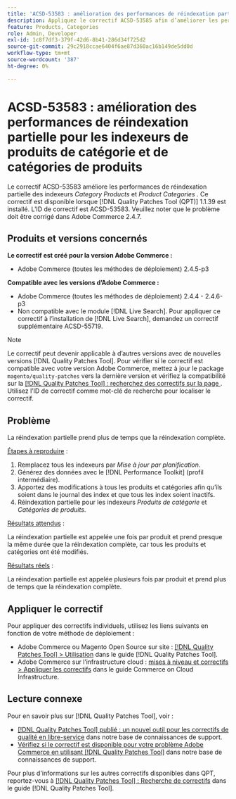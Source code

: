 ```yaml
---
title: 'ACSD-53583 : amélioration des performances de réindexation partielle pour les indexeurs [!UICONTROL Category Products] et [!UICONTROL Product Categories]'
description: Appliquez le correctif ACSD-53585 afin d’améliorer les performances de réindexation partielle pour les indexeurs de produits de catégorie et de catégories de produits.
feature: Products, Categories
role: Admin, Developer
exl-id: 1c8f7df3-379f-42d6-8b41-286d34f725d2
source-git-commit: 29c2918ccae6404f6ae87d360ac16b149de5dd0d
workflow-type: tm+mt
source-wordcount: '387'
ht-degree: 0%

---
```


# ACSD-53583 : amélioration des performances de réindexation partielle pour les indexeurs de produits de catégorie et de catégories de produits

Le correctif ACSD-53583 améliore les performances de réindexation partielle des indexeurs *Category Products* et *Product Categories* . Ce correctif est disponible lorsque [!DNL Quality Patches Tool (QPT)] 1.1.39 est installé. L’ID de correctif est ACSD-53583. Veuillez noter que le problème doit être corrigé dans Adobe Commerce 2.4.7.

## Produits et versions concernés

**Le correctif est créé pour la version Adobe Commerce :**

* Adobe Commerce (toutes les méthodes de déploiement) 2.4.5-p3

**Compatible avec les versions d’Adobe Commerce :**

* Adobe Commerce (toutes les méthodes de déploiement) 2.4.4 - 2.4.6-p3
* Non compatible avec le module [!DNL Live Search]. Pour appliquer ce correctif à l’installation de [!DNL Live Search], demandez un correctif supplémentaire ACSD-55719.

>[!NOTE]
>
>Le correctif peut devenir applicable à d’autres versions avec de nouvelles versions [!DNL Quality Patches Tool]. Pour vérifier si le correctif est compatible avec votre version Adobe Commerce, mettez à jour le package `magento/quality-patches` vers la dernière version et vérifiez la compatibilité sur la [[!DNL Quality Patches Tool] : recherchez des correctifs sur la page ](https://experienceleague.adobe.com/tools/commerce-quality-patches/index.html?lang=fr). Utilisez l’ID de correctif comme mot-clé de recherche pour localiser le correctif.

## Problème

La réindexation partielle prend plus de temps que la réindexation complète.

<u>Étapes à reproduire</u> :

1. Remplacez tous les indexeurs par *Mise à jour par planification*.
1. Générez des données avec le [!DNL Performance Toolkit] (profil intermédiaire).
1. Apportez des modifications à tous les produits et catégories afin qu’ils soient dans le journal des index et que tous les index soient inactifs.
1. Réindexation partielle pour les indexeurs *Produits de catégorie* et *Catégories de produits*.

<u>Résultats attendus</u> :

La réindexation partielle est appelée une fois par produit et prend presque la même durée que la réindexation complète, car tous les produits et catégories ont été modifiés.

<u>Résultats réels</u> :

La réindexation partielle est appelée plusieurs fois par produit et prend plus de temps que la réindexation complète.

## Appliquer le correctif

Pour appliquer des correctifs individuels, utilisez les liens suivants en fonction de votre méthode de déploiement :

* Adobe Commerce ou Magento Open Source sur site : [[!DNL Quality Patches Tool] > Utilisation](https://experienceleague.adobe.com/docs/commerce-operations/tools/quality-patches-tool/usage.html?lang=fr) dans le guide [!DNL Quality Patches Tool].
* Adobe Commerce sur l’infrastructure cloud : [mises à niveau et correctifs > Appliquer les correctifs](https://experienceleague.adobe.com/docs/commerce-cloud-service/user-guide/develop/upgrade/apply-patches.html?lang=fr) dans le guide Commerce on Cloud Infrastructure.

## Lecture connexe

Pour en savoir plus sur [!DNL Quality Patches Tool], voir :

* [[!DNL Quality Patches Tool] publié : un nouvel outil pour les correctifs de qualité en libre-service](/help/announcements/adobe-commerce-announcements/magento-quality-patches-released-new-tool-to-self-serve-quality-patches.md) dans notre base de connaissances de support.
* [Vérifiez si le correctif est disponible pour votre problème Adobe Commerce en utilisant  [!DNL Quality Patches Tool]](/help/support-tools/patches-available-in-qpt-tool/check-patch-for-magento-issue-with-magento-quality-patches.md) dans notre base de connaissances de support.

Pour plus d&#39;informations sur les autres correctifs disponibles dans QPT, reportez-vous à [[!DNL Quality Patches Tool] : Recherche de correctifs](https://experienceleague.adobe.com/tools/commerce-quality-patches/index.html?lang=fr) dans le guide [!DNL Quality Patches Tool].
